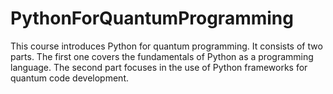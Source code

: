# PythonForQuantumProgramming
This course introduces Python for quantum programming. It consists of two parts. The first one covers the fundamentals of Python as a programming language. The second part focuses in the use of Python frameworks for quantum code development.   
